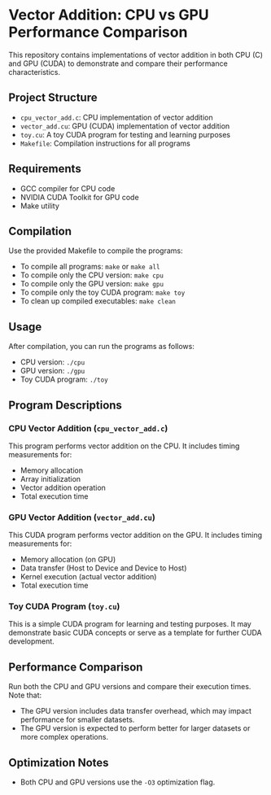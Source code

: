 # Vector Addition: CPU vs GPU Performance Comparison

This repository contains implementations of vector addition in both CPU (C) and GPU (CUDA) to demonstrate and compare their performance characteristics.

## Project Structure

- `cpu_vector_add.c`: CPU implementation of vector addition
- `vector_add.cu`: GPU (CUDA) implementation of vector addition
- `toy.cu`: A toy CUDA program for testing and learning purposes
- `Makefile`: Compilation instructions for all programs

## Requirements

- GCC compiler for CPU code
- NVIDIA CUDA Toolkit for GPU code
- Make utility

## Compilation

Use the provided Makefile to compile the programs:

- To compile all programs: `make` or `make all`
- To compile only the CPU version: `make cpu`
- To compile only the GPU version: `make gpu`
- To compile only the toy CUDA program: `make toy`
- To clean up compiled executables: `make clean`

## Usage

After compilation, you can run the programs as follows:

- CPU version: `./cpu`
- GPU version: `./gpu`
- Toy CUDA program: `./toy`

## Program Descriptions

### CPU Vector Addition (`cpu_vector_add.c`)

This program performs vector addition on the CPU. It includes timing measurements for:
- Memory allocation
- Array initialization
- Vector addition operation
- Total execution time

### GPU Vector Addition (`vector_add.cu`)

This CUDA program performs vector addition on the GPU. It includes timing measurements for:
- Memory allocation (on GPU)
- Data transfer (Host to Device and Device to Host)
- Kernel execution (actual vector addition)
- Total execution time

### Toy CUDA Program (`toy.cu`)

This is a simple CUDA program for learning and testing purposes. It may demonstrate basic CUDA concepts or serve as a template for further CUDA development.

## Performance Comparison

Run both the CPU and GPU versions and compare their execution times. Note that:
- The GPU version includes data transfer overhead, which may impact performance for smaller datasets.
- The GPU version is expected to perform better for larger datasets or more complex operations.

## Optimization Notes

- Both CPU and GPU versions use the `-O3` optimization flag.